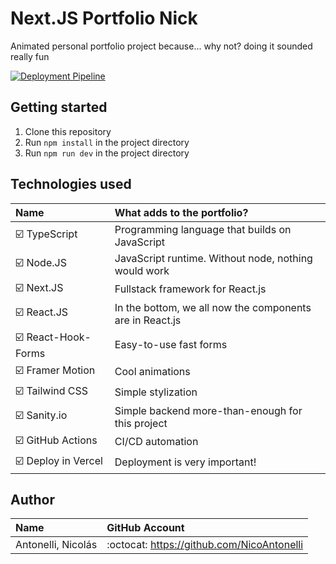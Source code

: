 # Next.JS Portfolio Nick
Animated personal portfolio project because... why not? doing it sounded really fun

[![Deployment Pipeline](https://github.com/NicoAntonelli/Nextjs-portfolio-nick/actions/workflows/pipeline.yml/badge.svg)](https://github.com/NicoAntonelli/Nextjs-portfolio-nick/actions/workflows/pipeline.yml)

## Getting started
1. Clone this repository
2. Run `npm install` in the project directory
3. Run `npm run dev` in the project directory

## Technologies used
| Name | What adds to the portfolio? |
| :- | :- |
| :ballot_box_with_check: TypeScript | Programming language that builds on JavaScript |
| :ballot_box_with_check: Node.JS | JavaScript runtime. Without node, nothing would work  |
| :ballot_box_with_check: Next.JS | Fullstack framework for React.js |
| :ballot_box_with_check: React.JS | In the bottom, we all now the components are in React.js |
| :ballot_box_with_check: React-Hook-Forms | Easy-to-use fast forms |
| :ballot_box_with_check: Framer Motion | Cool animations  |
| :ballot_box_with_check: Tailwind CSS | Simple stylization |
| :ballot_box_with_check: Sanity.io | Simple backend more-than-enough for this project |
| :ballot_box_with_check: GitHub Actions | CI/CD automation |
| :ballot_box_with_check: Deploy in Vercel | Deployment is very important! |

## Author
| Name | GitHub Account |
| :- | :- |
| Antonelli, Nicolás | :octocat: https://github.com/NicoAntonelli |
